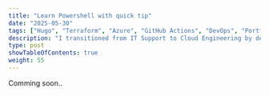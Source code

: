 ```yaml
---
title: "Learn Powershell with quick tip"
date: "2025-05-30"
tags: ["Hugo", "Terraform", "Azure", "GitHub Actions", "DevOps", "Portfolio", "Azure Function", "SendGrid"]
description: "I transitioned from IT Support to Cloud Engineering by deploying my portfolio using Hugo, GitHub, Terraform, and Azure Static Web Apps."
type: post
showTableOfContents: true
weight: 55
---
```


Comming soon..
